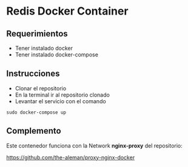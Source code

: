 # Redis Docker Container

## Requerimientos

- Tener instalado docker
- Tener instalado docker-compose

## Instrucciones

- Clonar el repositorio
- En la terminal ir al repositorio clonado
- Levantar el servicio con el comando

`sudo docker-compose up`

## Complemento

Este contenedor funciona con la Network **nginx-proxy** del repositorio:

https://github.com/the-aleman/proxy-nginx-docker